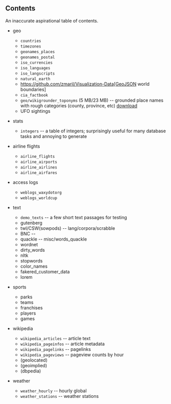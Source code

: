 ## Contents

An inaccurate aspirational table of contents.

* geo
  - `countries`
  - `timezones`
  - `geonames_places`
  - `geonames_postal`
  - `iso_currencies`
  - `iso_languages`
  - `iso_langscripts`
  - `natural_earth`
  - https://github.com/zmaril/Visualization-Data[GeoJSON world boundaries]
  - `cia_factbook`
  - `geo/wikigrounder_toponyms` (5 MB/23 MB) -- grounded place names with rough categories (county, province, etc) [download](https://github.com/downloads/infochimps-labs/wukong-example-data/wikigrounder_toponyms.tar.bz2)
  - UFO sightings


* stats
  - `integers` -- a table of integers; surprisingly useful for many database tasks and annoying to generate

* airline flights
  - `airline_flights`
  - `airline_airports`
  - `airline_airlines`
  - `airline_airfares`
  
* access logs
  - `weblogs_waxydotorg`
  - `weblogs_worldcup`

* text
  - `demo_texts` -- a few short text passages for testing
  - gutenberg
  - twl/CSW(sowpods)    -- lang/corpora/scrabble
  - BNC                 -- 
  - quackle             -- misc/words_quackle
  - wordnet
  - dirty_words
  - nltk
  - stopwords
  - color_names
  - fakered_customer_data
  - lorem

* sports
  - parks
  - teams
  - franchises
  - players
  - games

* wikipedia 
  - `wikipedia_articles`  -- article text
  - `wikipedia_pageinfos` -- article metadata
  - `wikipedia_pagelinks` -- pagelinks
  - `wikipedia_pageviews` -- pageview counts by hour
  - (geolocated)
  - (geoimplied)
  - (dbpedia)

* weather
  - `weather_hourly`   -- hourly global
  - `weather_stations` -- weather stations
